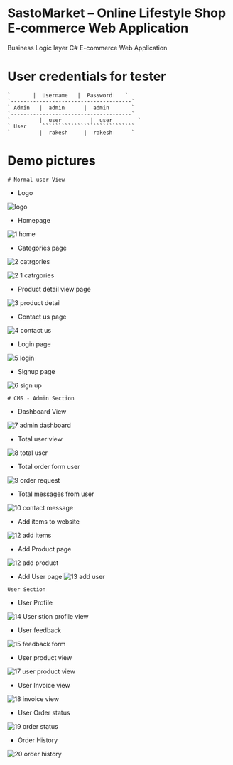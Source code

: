 # SastoMarket – Online Lifestyle Shop E-commerce Web Application

Business Logic layer C# E-commerce Web Application

# User credentials for tester

````````````````````````````````````````
`      	|  Username   |  Password    `
`--------------------------------------`
` Admin	  |  admin	    |  admin       `
`--------------------------------------`
`     	  |  user	      |  user        `
` User     `````````````````````````````
`         |  rakesh     |  rakesh      `
````````````````````````````````````````

# Demo pictures
~~~~~~~~~~~~~~~~~~~~~~~~~~~~~~~~~~~~~~~~~~~~~~~~~~~~~~~~~~~~~~~~~~~~
# Normal user View
~~~~~~~~~~~~~~~~~~~~~~~~~~~~~~~~~~~~~~~~~~~~~~~~~~~~~~~~~~~~~~~~~~~~

* Logo

![logo](https://user-images.githubusercontent.com/56125560/183062304-2efc7f46-a4eb-4be7-8b5d-b43059868dc1.png)

* Homepage

![1 home](https://user-images.githubusercontent.com/56125560/183062346-39722b62-2304-4811-83a8-8145a5f66b07.png)

* Categories page

![2 catrgories](https://user-images.githubusercontent.com/56125560/183062394-ff8102fc-7067-495e-9eb4-acaecfcfe764.png)

![2 1 catrgories](https://user-images.githubusercontent.com/56125560/183062412-7f12f5f7-05e6-4a5d-92eb-39da78e393b6.png)

* Product detail view page

![3 product detail](https://user-images.githubusercontent.com/56125560/183062453-04214bc7-c93e-4a12-95ae-2eb68bbd023f.png)

* Contact us page

![4 contact us](https://user-images.githubusercontent.com/56125560/183062574-4aa79483-108b-49a4-9526-e576c8191d2e.png)

* Login page

![5 login](https://user-images.githubusercontent.com/56125560/183062615-6bbab38e-9f72-4b93-8ca0-379f4db6f2f4.png)

* Signup page

![6 sign up](https://user-images.githubusercontent.com/56125560/183062654-3036520a-a140-4c4f-8a5a-9da8a5a8773b.png)

~~~~~~~~~~~~~~~~~~~~~~~~~~~~~~~~~~~~~~~~~~~~~~~~~~~~~~~~~~~~~~~~~~~~~~
# CMS - Admin Section
~~~~~~~~~~~~~~~~~~~~~~~~~~~~~~~~~~~~~~~~~~~~~~~~~~~~~~~~~~~~~~~~~~~~~~

* Dashboard View

![7 admin dashboard](https://user-images.githubusercontent.com/56125560/183062910-28674f17-27be-4104-8eeb-8cecaec930b9.png)

* Total user view

![8 total user](https://user-images.githubusercontent.com/56125560/183063167-eb85fbce-8a34-4a47-82e1-cf080abe2e45.jpg)

* Total order form user

![9 order request](https://user-images.githubusercontent.com/56125560/183063217-b012fbbe-0c69-4588-8692-04a715d9eb82.png)

* Total messages from user

![10 contact message](https://user-images.githubusercontent.com/56125560/183063281-1d80432e-0dc5-4a0a-a87b-0b0def849eaa.png)

* Add items to website

![12 add items](https://user-images.githubusercontent.com/56125560/183063562-48ccd699-dba1-46e9-b801-3d8582faa7ab.png)

* Add Product page

![12 add product](https://user-images.githubusercontent.com/56125560/183063631-0ea4d539-bcd6-49fd-a411-467e075cfdd6.png)

* Add User page
![13 add user](https://user-images.githubusercontent.com/56125560/183063663-4f723b95-a3cb-40c1-970c-0b0531bd21e5.png)

~~~~~~~~~~~~~~~~~~~~~~~~~~~~~~~~~~~~~~~~~~~~~~~~~~~~~~~~~~~~~~~~~~~~~~~~~
User Section
~~~~~~~~~~~~~~~~~~~~~~~~~~~~~~~~~~~~~~~~~~~~~~~~~~~~~~~~~~~~~~~~~~~~~~~~~

* User Profile

![14 User stion profile view](https://user-images.githubusercontent.com/56125560/183063899-22e61970-b386-4a8d-9c4d-df533f126f52.png)

* User feedback

![15 feedback form](https://user-images.githubusercontent.com/56125560/183063938-dd537e7f-02bd-48e8-a96c-07dd67c02760.png)

* User product view

![17 user product view](https://user-images.githubusercontent.com/56125560/183063974-5aa84df1-017c-4e90-8fdc-ef317e6ebdca.png)

* User Invoice view

![18 invoice view](https://user-images.githubusercontent.com/56125560/183064020-5a72e785-d886-42fc-abd7-2beb911defad.png)

* User Order status

![19 order status](https://user-images.githubusercontent.com/56125560/183064055-77c4b3b0-1d87-4621-9f60-811777ec3f05.png)

* Order History

![20 order history](https://user-images.githubusercontent.com/56125560/183064084-58d9add5-d06c-4419-8ec0-acf20adf646d.png)


~~~~~~~~~~~~~~~~~~~~~~~~~~~~~~~~~~~~~~~ Thank You ! ~~~~~~~~~~~~~~~~~~~~~~~~~~~~~~~~~~~~~~   

